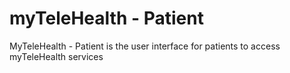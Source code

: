 # myTeleHealth - Patient 
MyTeleHealth - Patient is the user interface for patients to access myTeleHealth services
